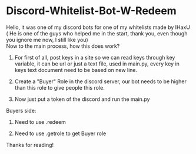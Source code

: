 # Discord-Whitelist-Bot-W-Redeem

Hello, it was one of my discord bots for one of my whitelists made by IHaxU ( He is one of the guys who helped me in the start, thank you, even though you ignore me now, I still like you) </br>
Now to the main process, how this does work?

1. For first of all, post keys in a site so we can read keys through key variable, it can be url or just a text file, used in main.py, every key in keys text document need to be based on new line.

2. Create a "Buyer" Role in the discord server, our bot needs to be higher than this role to give people this role.

3. Now just put a token of the discord and run the main.py

Buyers side:

1. Need to use .redeem

2. Need to use .getrole to get Buyer role



Thanks for reading!
